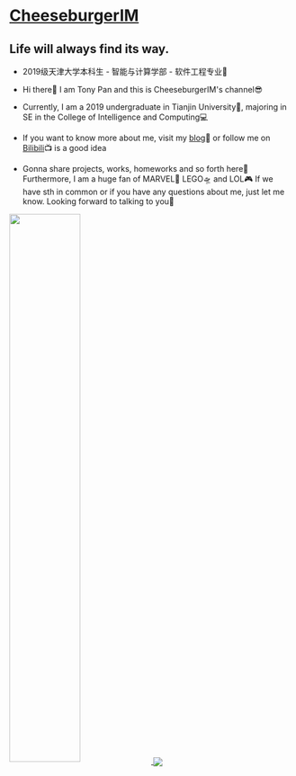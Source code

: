 # <a href="https://CheeseburgerIM.space" target="_target">CheeseburgerIM</a>

## Life will always find its way.

- 2019级天津大学本科生 - 智能与计算学部 - 软件工程专业🐍

- Hi there👋 I am Tony Pan and this is CheeseburgerIM's channel😎

- Currently, I am a 2019 undergraduate in Tianjin University🏫, majoring in SE in the College of  Intelligence and Computing💻

- If you want to know more about me, visit my [blog](https://cheeseburgerim.space)📱 or follow me on [Bilibili](https://space.bilibili.com/588552300)📺 is a good idea

- Gonna share projects, works, homeworks and so forth here📖 Furthermore, I am a huge fan of MARVEL🌌 LEGO🛸 and LOL🎮 If we have sth in common or if you have any questions about me, just let me know. Looking forward to talking to you🚀

<a href="https://github.com/anuraghazra/github-readme-stats">
  <img align="center"  src="https://github-readme-stats.vercel.app/api?username=CheeseburgerIM&count_private=true&show_icons=true&theme=gotham&show_owner=true" style="width:50% !important " />
</a>
<a href="https://github.com/anuraghazra/github-readme-stats">
  <img align="center"  src="https://github-readme-stats.vercel.app/api/top-langs/?username=CheeseburgerIM&theme=gotham&layout=compact&hide=html" />
</a>
